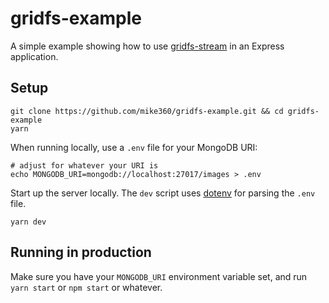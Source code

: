 # gridfs-example

A simple example showing how to use [gridfs-stream](https://npmjs.com/package/gridfs-stream)
in an Express application.

## Setup

```
git clone https://github.com/mike360/gridfs-example.git && cd gridfs-example
yarn
```

When running locally, use a `.env` file for your MongoDB URI:

```
# adjust for whatever your URI is
echo MONGODB_URI=mongodb://localhost:27017/images > .env
```

Start up the server locally. The `dev` script uses [dotenv](https://npmjs.com/package/dotenv)
for parsing the `.env` file.

```
yarn dev
```

## Running in production

Make sure you have your `MONGODB_URI` environment variable set, and run
`yarn start` or `npm start` or whatever.
